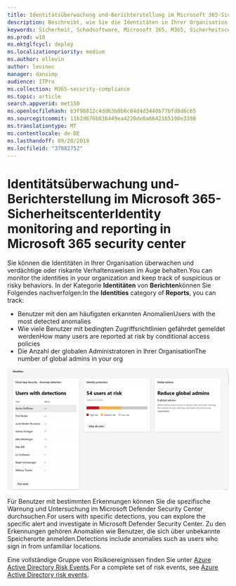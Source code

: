 ```yaml
---
title: Identitätsüberwachung und-Berichterstellung im Microsoft 365-Sicherheitscenter
description: Beschreibt, wie Sie die Identitäten in Ihrer Organisation überwachen und verdächtige oder riskante Verhaltensweisen nachverfolgen können.
keywords: Sicherheit, Schadsoftware, Microsoft 365, M365, Sicherheitscenter, Überwachung, Bericht, Identität
ms.prod: w10
ms.mktglfcycl: deploy
ms.localizationpriority: medium
ms.author: ellevin
author: levinec
manager: dansimp
audience: ITPro
ms.collection: M365-security-compliance
ms.topic: article
search.appverid: met150
ms.openlocfilehash: b3f98812c4dd63b0b6c64d4d3440b77bfd8d6c65
ms.sourcegitcommit: 1162d676b036449ea4220de8a6642165190e3398
ms.translationtype: MT
ms.contentlocale: de-DE
ms.lasthandoff: 09/20/2019
ms.locfileid: "37082752"
---
```

# <a name="identity-monitoring-and-reporting-in-microsoft-365-security-center"></a><span data-ttu-id="2f591-104">Identitätsüberwachung und-Berichterstellung im Microsoft 365-Sicherheitscenter</span><span class="sxs-lookup"><span data-stu-id="2f591-104">Identity monitoring and reporting in Microsoft 365 security center</span></span>

<span data-ttu-id="2f591-105">Sie können die Identitäten in Ihrer Organisation überwachen und verdächtige oder riskante Verhaltensweisen im Auge behalten.</span><span class="sxs-lookup"><span data-stu-id="2f591-105">You can monitor the identities in your organization and keep track of suspicious or risky behaviors.</span></span> <span data-ttu-id="2f591-106">In der Kategorie **Identitäten** von **Berichten**können Sie Folgendes nachverfolgen:</span><span class="sxs-lookup"><span data-stu-id="2f591-106">In the **Identities** category of **Reports**, you can track:</span></span>

* <span data-ttu-id="2f591-107">Benutzer mit den am häufigsten erkannten Anomalien</span><span class="sxs-lookup"><span data-stu-id="2f591-107">Users with the most detected anomalies</span></span>
* <span data-ttu-id="2f591-108">Wie viele Benutzer mit bedingten Zugriffsrichtlinien gefährdet gemeldet werden</span><span class="sxs-lookup"><span data-stu-id="2f591-108">How many users are reported at risk by conditional access policies</span></span>
* <span data-ttu-id="2f591-109">Die Anzahl der globalen Administratoren in Ihrer Organisation</span><span class="sxs-lookup"><span data-stu-id="2f591-109">The number of global admins in your org</span></span>

![Seite "Identitys category of Reports"](../media/security-docs/identities.png)

<span data-ttu-id="2f591-111">Für Benutzer mit bestimmten Erkennungen können Sie die spezifische Warnung und Untersuchung im Microsoft Defender Security Center durchsuchen.</span><span class="sxs-lookup"><span data-stu-id="2f591-111">For users with specific detections, you can explore the specific alert and investigate in Microsoft Defender Security Center.</span></span> <span data-ttu-id="2f591-112">Zu den Erkennungen gehören Anomalien wie Benutzer, die sich über unbekannte Speicherorte anmelden.</span><span class="sxs-lookup"><span data-stu-id="2f591-112">Detections include anomalies such as users who sign in from unfamiliar locations.</span></span>

<span data-ttu-id="2f591-113">Eine vollständige Gruppe von Risikoereignissen finden Sie unter [Azure Active Directory Risk Events](https://docs.microsoft.com/azure/active-directory/reports-monitoring/concept-risk-events).</span><span class="sxs-lookup"><span data-stu-id="2f591-113">For a complete set of risk events, see [Azure Active Directory risk events](https://docs.microsoft.com/azure/active-directory/reports-monitoring/concept-risk-events).</span></span>
